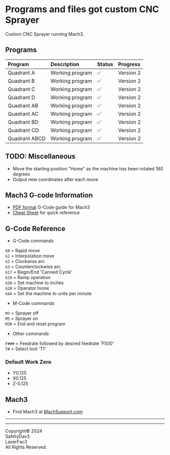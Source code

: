 # Programs and files got custom CNC Sprayer

Custom CNC Sprayer running Mach3.

## Programs

| Program       | Description     | Status | Progress  |
| :------------ | :-------------- | :----- | :-------- |
| Quadrant A    | Working program | ✅     | Version 2 |
| Quadrant B    | Working program | ✅     | Version 2 |
| Quadrant C    | Working program | ✅     | Version 2 |
| Quadrant D    | Working program | ✅     | Version 2 |
| Quadrant AB   | Working program | ✅     | Version 2 |
| Quadrant AC   | Working program | ✅     | Version 2 |
| Quadrant BD   | Working program | ✅     | Version 2 |
| Quadrant CD   | Working program | ✅     | Version 2 |
| Quadrant ABCD | Working program | ✅     | Version 2 |

## TODO: Miscellaneous

- Move the starting position "Home" as the machine has been rotated 180 degrees
- Output new coordinates after each move

## Mach3 G-code Information

- [PDF format](https://machmotion.com/documentation/Software/Mach3/Mach3%20G-Code%20Manual.pdf) G-Code guide for Mach3
- [Cheat Sheet](https://www.cnczone.com/forums/attachments/2/4/5/7/8/2/171224.attach) for quick reference

## G-Code Reference

- G-Code commands

`G0` = Rapid move </br>
`G1` = Interpolation move </br>
`G2` = Clockwise arc </br>
`G3` = Counterclockwise arc </br>
`G17` = Begin/End 'Canned Cycle' </br>
`G19` = Ramp operation </br>
`G20` = Set machine to inches </br>
`G28` = Operator home </br>
`G94` = Set the machine to units per minute </br>

- M-Code commands

`M3` = Sprayer off </br>
`M5` = Sprayer on </br>
`M30` = End and reset program </br>

- Other commands

`F###` = Feedrate followed by desired feedrate 'F500' </br>
`T#` = Select tool 'T1' </br>

### Default Work Zero

- Y0.125
- X0.125
- Z-0.125

## Mach3

- Find Mach3 at [MachSupport.com](https://www.machsupport.com/software/mach3/)

---

---

Copyright©️ 2024 </br>
SafetyDav3 </br>
LaserFac3 </br>
All Rights Reserved. </br>
